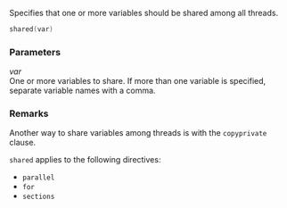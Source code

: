 Specifies that one or more variables should be shared among all threads.

```cpp
shared(var)
```

### Parameters

*var*<br/>
One or more variables to share. If more than one variable is specified, separate variable names with a comma.

### Remarks

Another way to share variables among threads is with the `copyprivate` clause.

`shared` applies to the following directives:

- `parallel`
- `for`
- `sections`